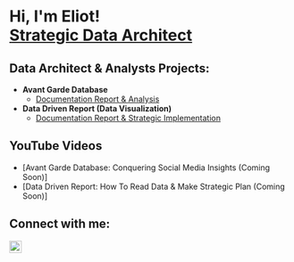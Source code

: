 <h1>Hi, I'm Eliot! <br/><a href="https://www.linkedin.com/in/eliot-perrault-bialek-34a6881a0/">Strategic Data Architect</a>

<h2>Data Architect & Analysts Projects:</h2>

- <b>Avant Garde Database</b>
  - [Documentation Report & Analysis](https://github.com/joshmadakor1/Algorithms-Practice)
- <b>Data Driven Report (Data Visualization)</b>
  - [Documentation Report & Strategic Implementation](https://github.com/joshmadakor1/4chan-Image-Analysis-Middleware-C964) 

<h2>YouTube Videos</h2>

- [Avant Garde Database: Conquering Social Media Insights (Coming Soon)]
- [Data Driven Report: How To Read Data & Make Strategic Plan (Coming Soon)]

<h2>Connect with me:</h2>

[<img align="left" alt="JoshMadakor | LinkedIn" width="22px" src="https://cdn.jsdelivr.net/npm/simple-icons@v3/icons/linkedin.svg" />][linkedin]

[linkedin]: [https://linkedin.com/in/joshmadakor](https://www.linkedin.com/in/eliot-perrault-bialek-34a6881a0/)
